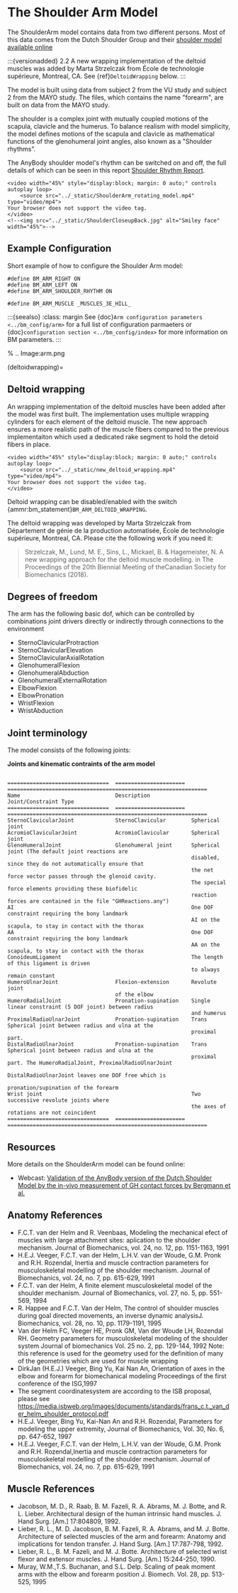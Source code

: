 # The Shoulder Arm Model

The ShoulderArm model contains data from two different persons. Most of this data
comes from the Dutch Shoulder Group and their
[shoulder model available online](https://web.archive.org/web/20150707202425/http://homepage.tudelft.nl/g6u61/repository/shoulder/overview.htm)


:::{versionadded} 2.2
A new wrapping implementation of the deltoid muscles was added by Marta Strzelczak from École de technologie supérieure, Montreal, CA. See {ref}`DeltoidWrapping` below.
:::

The model is built using data from subject 2 from the VU study and subject 2
from the MAYO study. The files, which contains the name "forearm", are
built on data from the MAYO study.

The shoulder is a complex joint with mutually coupled motions of the scapula,
clavicle and the humerus. To balance realism with model simplicity, the model
defines motions of the scapula and clavicle as mathematical functions of the
glenohumeral joint angles, also known as a "Shoulder rhythms".

The AnyBody shoulder model's rhythm can be switched on
and off, the full details of which can be seen in this report
[Shoulder Rhythm
Report](https://paperpile.com/shared/TUqWjt).

```{raw} html
<video width="45%" style="display:block; margin: 0 auto;" controls autoplay loop>
    <source src="../_static/ShoulderArm_rotating_model.mp4" type="video/mp4">
Your browser does not support the video tag.
</video>
<!--<img src="../_static/ShoulderCloseupBack.jpg" alt="Smiley face" width="45%">-->
```


## Example Configuration

Short example of how to configure the Shoulder Arm model:

```AnyScriptDoc
#define BM_ARM_RIGHT ON
#define BM_ARM_LEFT ON
#define BM_ARM_SHOULDER_RHYTHM ON

#define BM_ARM_MUSCLE _MUSCLES_3E_HILL_
```


:::{seealso}
:class: margin
See {doc}`Arm configuration parameters <../bm_config/arm>` for a
full list of configuration parmaeters or {doc}`configuration section <../bm_config/index>`
for more information on BM parameters.
:::



% .. Image:arm.png

(deltoidwrapping)=

## Deltoid wrapping

An wrapping implementation of the deltoid muscles have been added after the
model was first built. The implementation uses multiple wrapping cylinders for
each element of the deltoid muscle. The new approach ensures a more realistic
path of the muscle fibers compared to the previous implementaiton which used a
dedicated rake segment to hold the detoid fibers in place.

```{raw} html
<video width="45%" style="display:block; margin: 0 auto;" controls autoplay loop>
    <source src="../_static/new_deltoid_wrapping.mp4" type="video/mp4">
Your browser does not support the video tag.
</video>
```

Deltoid wrapping can be disabled/enabled with the switch
{ammr:bm_statement}`BM_ARM_DELTOID_WRAPPING`.

The deltoid wrapping was developed by Marta Strzelczak from Département de
génie de la production automatisée, École de technologie supérieure, Montreal,
CA. Please cite the following work if you need it:

> Strzelczak, M., Lund, M. E., Sins, L., Mickael, B. & Hagemeister, N. A new
> wrapping approach for the deltoid muscle modelling. in The Proceedings of the
> 20th Biennial Meeting of theCanadian Society for Biomechanics (2018).

## Degrees of freedom

The arm has the following basic dof, which can be controlled by combinations
joint drivers directly or indirectly through connections to the environment

- SternoClavicularProtraction
- SternoClavicularElevation
- SternoClavicularAxialRotation
- GlenohumeralFlexion
- GlenohumeralAbduction
- GlenohumeralExternalRotation
- ElbowFlexion
- ElbowPronation
- WristFlexion
- WristAbduction

## Joint terminology


The model consists of the following joints:

**Joints and kinematic contraints of the arm model**

```{eval-rst} 

================================  ======================  ===============================================================
Name                              Description             Joint/Constraint Type
================================  ======================  ===============================================================
SternoClavicularJoint             SternoClavicular        Spherical joint
AcromioClavicularJoint            AcromioClavicular       Spherical joint
GlenoHumeralJoint                 Glenohumeral joint      Spherical joint (The default joint reactions are
                                                          disabled, since they do not automatically ensure that
                                                          the net force vector passes through the glenoid cavity.
                                                          The special force elements providing these biofidelic
                                                          reaction forces are contained in the file "GHReactions.any")
AI                                                        One DOF constraint requiring the bony landmark
                                                          AI on the scapula, to stay in contact with the thorax
AA                                                        One DOF constraint requiring the bony landmark
                                                          AA on the scapula, to stay in contact with the thorax
ConoideumLigament                                         The length of this ligament is driven
                                                          to always remain constant
HumeroUlnarJoint                  Flexion-extension       Revolute joint
                                  of the elbow                                                               
HumeroRadialJoint                 Pronation-supination    Single linear constraint (5 DOF joint) between radius 
                                                          and humerus
ProximalRadioUlnarJoint           Pronation-supination    Trans Spherical joint between radius and ulna at the
                                                          proximal part.
DistalRadioUlnarJoint             Pronation-supination    Trans Spherical joint between radius and ulna at the
                                                          proximal part. The HumeroRadialJoint, ProximalRadioUlnarJoint
                                                          DistalRadioUlnarJoint leaves one DOF free which is
                                                          pronation/supination of the forearm
Wrist joint                                               Two successive revolute joints where
                                                          the axes of rotations are not coincident
================================  ======================  ===============================================================

```


## Resources

More details on the ShoulderArm model can be found online:

- Webcast: [Validation of the AnyBody version of the Dutch Shoulder Model by the in-vivo measurement of GH contact forces by Bergmann et al.](https://www.anybodytech.com/download/validation-of-the-anybody-version-of-the-dutch-shoulder-model-by-the-in-vivo-measurement-of-gh-contact-forces-by-bergmann-et-al/)

## Anatomy References

- F.C.T. van der Helm and R. Veenbaas, Modeling the mechanical efect of
  muscles with large attachment sites: aplication to the shoulder
  mechanism. Journal of Biomechanics, vol. 24, no. 12, pp. 1151-1163,
  1991
- H.E.J. Veeger, F.C.T. van der Helm, L.H.V. van der Woude, G.M. Pronk
  and R.H. Rozendal, Inertia and muscle contraction parameters for
  musculoskeletal modelling of the shoulder mechanism. Journal of
  Biomechanics, vol. 24, no. 7, pp. 615-629, 1991
- F.C.T. van der Helm, A finite element musculoskeletal model of the
  shoulder mechanism. Journal of Biomechanics, vol. 27, no. 5, pp.
  551-569, 1994
- R. Happee and F.C.T. Van der Helm, The control of shoulder muscles
  during goal directed movements, an inverse dynamic analysisJ.
  Biomechanics, vol. 28, no. 10, pp. 1179-1191, 1995
- Van der Helm FC, Veeger HE, Pronk GM, Van der Woude LH, Rozendal RH.
  Geometry parameters for musculoskeletal modeling of the shoulder
  system Journal of biomechanics Vol. 25 no. 2, pp. 129-144, 1992 Note:
  this reference is used for the geometry used for the definition of
  many of the geometries which are used for muscle wrapping
- DirkJan (H.E.J.) Veeger, Bing Yu, Kai Nan An, Orientation of axes in
  the elbow and forearm for biomechanical modeling Proceedings of the
  first conference of the ISG,1997
- The segment coordinatesystem are according to the ISB proposal,
  please see
  <https://media.isbweb.org/images/documents/standards/frans_c.t._van_der_helm_shoulder_protocol.pdf>
- H.E.J. Veeger, Bing Yu, Kai-Nan An and R.H. Rozendal, Parameters for
  modeling the upper extremity, Journal of Biomechanics, Vol. 30, No.
  6, pp. 647-652, 1997
- H.E.J. Veeger, F.C.T. van der Helm, L.H.V. van der Woude, G.M. Pronk
  and R.H. Rozendal,Inertia and muscle contraction parameters for
  musculoskeletal modelling of the shoulder mechanism. Journal of
  Biomechanics, vol. 24, no. 7, pp. 615-629, 1991

## Muscle References

- Jacobson, M. D., R. Raab, B. M. Fazeli, R. A. Abrams, M. J. Botte,
  and R. L. Lieber. Architectural design of the human intrinsic hand
  muscles. J. Hand Surg. \[Am.\] 17:804809, 1992.
- Lieber, R. L., M. D. Jacobson, B. M. Fazeli, R. A. Abrams, and M. J.
  Botte. Architecture of selected muscles of the arm and forearm:
  Anatomy and implications for tendon transfer. J. Hand Surg. \[Am.\]
  17:787-798, 1992.
- Lieber, R. L., B. M. Fazeli, and M. J. Botte. Architecture of
  selected wrist flexor and extensor muscles. J. Hand Surg. \[Am.\]
  15:244-250, 1990.
- Muray, W.M.,T.S. Buchanan, and S.L. Delp. Scaling of peak moment arms
  with the elbow and forearm position J. Biomech. Vol. 28, pp. 513-525,
  1995
